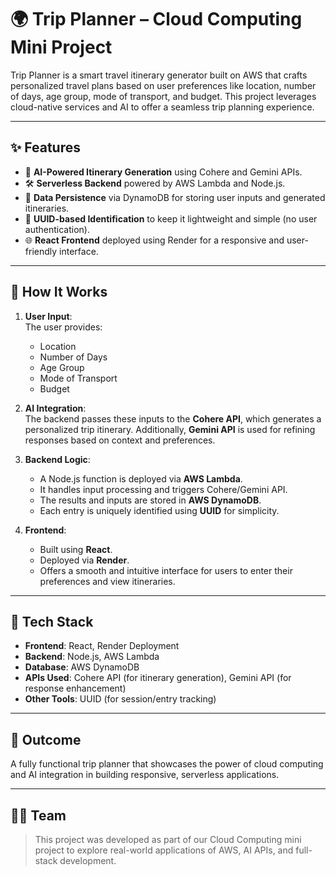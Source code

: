 # 🌍 Trip Planner – Cloud Computing Mini Project

Trip Planner is a smart travel itinerary generator built on AWS that crafts personalized travel plans based on user preferences like location, number of days, age group, mode of transport, and budget. This project leverages cloud-native services and AI to offer a seamless trip planning experience.

---

## ✨ Features

- 🧠 **AI-Powered Itinerary Generation** using Cohere and Gemini APIs.
- 🛠️ **Serverless Backend** powered by AWS Lambda and Node.js.
- 💾 **Data Persistence** via DynamoDB for storing user inputs and generated itineraries.
- 🔐 **UUID-based Identification** to keep it lightweight and simple (no user authentication).
- 🌐 **React Frontend** deployed using Render for a responsive and user-friendly interface.

---

## 🧠 How It Works

1. **User Input**:  
   The user provides:
   - Location
   - Number of Days
   - Age Group
   - Mode of Transport
   - Budget

2. **AI Integration**:  
   The backend passes these inputs to the **Cohere API**, which generates a personalized trip itinerary. Additionally, **Gemini API** is used for refining responses based on context and preferences.

3. **Backend Logic**:  
   - A Node.js function is deployed via **AWS Lambda**.
   - It handles input processing and triggers Cohere/Gemini API.
   - The results and inputs are stored in **AWS DynamoDB**.
   - Each entry is uniquely identified using **UUID** for simplicity.

4. **Frontend**:  
   - Built using **React**.
   - Deployed via **Render**.
   - Offers a smooth and intuitive interface for users to enter their preferences and view itineraries.

---

## 🧰 Tech Stack

- **Frontend**: React, Render Deployment  
- **Backend**: Node.js, AWS Lambda  
- **Database**: AWS DynamoDB  
- **APIs Used**: Cohere API (for itinerary generation), Gemini API (for response enhancement)  
- **Other Tools**: UUID (for session/entry tracking)

---

## 🚀 Outcome

A fully functional trip planner that showcases the power of cloud computing and AI integration in building responsive, serverless applications.

---

## 🧑‍💻 Team

> This project was developed as part of our Cloud Computing mini project to explore real-world applications of AWS, AI APIs, and full-stack development.


